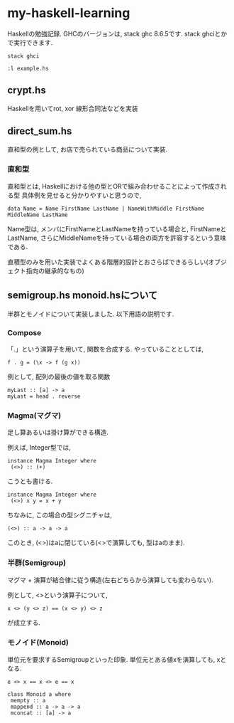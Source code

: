 # my-haskell-learning
Haskellの勉強記録. 
GHCのバージョンは, stack ghc 8.6.5です.
stack ghciとかで実行できます.
```
stack ghci
```
```
:l example.hs
```

## crypt.hs
Haskellを用いてrot, xor 線形合同法などを実装

## direct_sum.hs

直和型の例として, お店で売られている商品について実装.

### 直和型

直和型とは, Haskellにおける他の型とORで組み合わせることによって作成される型
具体例を見せると分かりやすいと思うので, 
```
data Name = Name FirstName LastName | NameWithMiddle FirstName MiddleName LastName
```
Name型は, メンバにFirstNameとLastNameを持っている場合と, FirstNameとLastName, さらにMiddleNameを持っている場合の両方を許容するという意味である. 

直積型のみを用いた実装でよくある階層的設計とおさらばできるらしい(オブジェクト指向の継承的なもの)

## semigroup.hs monoid.hsについて

半群とモノイドについて実装しました.
以下用語の説明です. 

### Compose

「.」という演算子を用いて, 関数を合成する. 
やっていることとしては,
```
f . g = (\x -> f (g x))
```
例として, 配列の最後の値を取る関数
```
myLast :: [a] -> a
myLast = head . reverse
```

### Magma(マグマ)

足し算あるいは掛け算ができる構造. 

例えば, Integer型では, 
```
instance Magma Integer where
 (<>) :: (+)
```

こうとも書ける.
```
instance Magma Integer where
 (<>) x y = x + y
```

ちなみに, この場合の型シグニチャは,
```
(<>) :: a -> a -> a
```

このとき, (<>)はaに閉じている(<>で演算しても, 型はaのまま).

### 半群(Semigroup)

マグマ + 演算が結合律に従う構造(左右どちらから演算しても変わらない).

例として, <>という演算子について, 
```
x <> (y <> z) == (x <> y) <> z
```
が成立する. 


### モノイド(Monoid)

単位元を要求するSemigroupといった印象. 
単位元とある値xを演算しても, xとなる.
```
e <> x == x <> e == x
```

```
class Monoid a where
 mempty :: a
 mappend :: a -> a -> a
 mconcat :: [a] -> a
```

